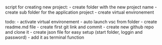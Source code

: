 script for creating new project:
    - create folder with the new project name
    - create sub folder for the application project
    - create virtual environement


todo:
    - activate virtual environement
    - auto launch vsc from folder
    - create readme.md file
    - create first git link and commit
    - create new github repo and clone it
    - create json file for easy setup (start folder, loggin and password)
    - add it as terminal function 